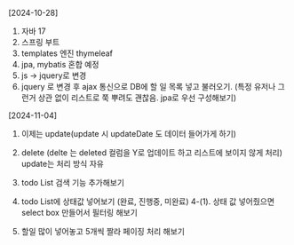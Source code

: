 [2024-10-28]
1. 자바 17
2. 스프링 부트
3. templates 엔진 thymeleaf
4. jpa, mybatis 혼합 예정
5. js -> jquery로 변경
6. jquery 로 변경 후 ajax 통신으로 DB에 할 일 목록 넣고 불러오기.
   (특정 유저나 그런거 상관 없이 리스트로 쭉 뿌려도 괜찮음.
    jpa로 우선 구성해보기)

[2024-11-04]
1. 이제는 update(update 시 updateDate 도 데이터 들어가게 하기) 
2. delete (delte 는 deleted 컬럼을 Y로 업데이트 하고 리스트에 보이지 않게 처리)
update는 처리 방식 자유

3. todo List 검색 기능 추가해보기
4. todo List에 상태값 넣어보기 (완료, 진행중, 미완료)
4-(1). 상태 값 넣어줬으면 select box 만들어서 필터링 해보기
5. 할일 많이 넣어놓고 5개씩 짤라 페이징 처리 해보기
